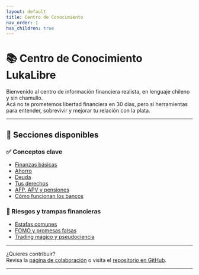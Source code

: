 ```yaml
---
layout: default
title: Centro de Conocimiento
nav_order: 1
has_children: true
---
```


# 📚 Centro de Conocimiento LukaLibre

Bienvenido al centro de información financiera realista, en lenguaje chileno y sin chamullo.  
Acá no te prometemos libertad financiera en 30 días, pero sí herramientas para entender, sobrevivir y mejorar tu relación con la plata.

---

## 🧠 Secciones disponibles

### ✅ Conceptos clave
- [Finanzas básicas](conceptos/finanzas_basicas/index.md)
- [Ahorro](conceptos/ahorro/index.md)
- [Deuda](conceptos/deuda/index.md)
- [Tus derechos](conceptos/derechos/index.md)
- [AFP, APV y pensiones](conceptos/afp_apv/index.md)
- [Cómo funcionan los bancos](conceptos/bancos/index.md)

### 🛑 Riesgos y trampas financieras
- [Estafas comunes](conceptos/estafas/index.md)
- [FOMO y promesas falsas](conceptos/fomo/index.md)
- [Trading mágico y pseudociencia](conceptos/trading_magico/index.md)

---

¿Quieres contribuir?  
Revisa la [página de colaboración](../contribuir.html) o visita el [repositorio en GitHub](https://github.com/raestrada/lukalibre).

---
